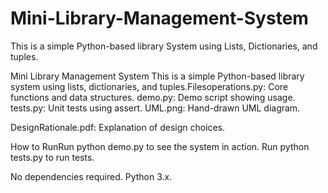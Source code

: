 # Mini-Library-Management-System
This is a simple Python-based library System using Lists, Dictionaries, and tuples.

Mini Library Management System
This is a simple Python-based library system using lists, dictionaries, and tuples.Filesoperations.py: Core functions and data structures.
demo.py: Demo script showing usage.
tests.py: Unit tests using assert.
UML.png: Hand-drawn UML diagram.

DesignRationale.pdf: Explanation of design choices.

How to RunRun python demo.py to see the system in action.
Run python tests.py to run tests.

No dependencies required. Python 3.x.
